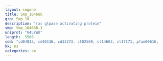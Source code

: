 ```yaml
---
layout: smgene
title: Smp_164680
grp: Smp_16
description: "ras gtpase activating protein"
smp: Smp_164680.1
uniprot: "G4LYW0"
length:  5568
cdd: "cd04013, cd05136, cd13373, cl02569, cl14603, cl17171, pfam00616, smart00239, smart00323"
kk: ns
categories: sm
---
```


